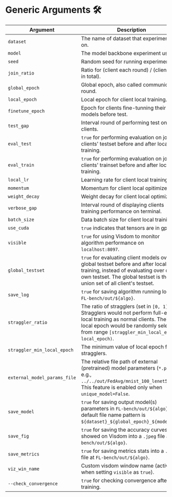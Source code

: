 # Generic Arguments 🛠
| Argument| Description        |
| - | - |
| `dataset`                            | The name of dataset that experiment run on.        |
| `model`                              | The model backbone experiment used.                |
| `seed`| Random seed for running experiment.                |
| `join_ratio`                         | Ratio for (client each round) / (client num in total).                            |
| `global_epoch`                       | Global epoch, also called communication round.     |
| `local_epoch`                        | Local epoch for client local training.             |
| `finetune_epoch`                     | Epoch for clients fine-tunning their models before test.                          |
| `test_gap`                           | Interval round of performing test on clients.      |
| `eval_test`                          | `true` for performing evaluation on joined clients' testset before and after local training.             |
| `eval_train`                         | `true` for performing evaluation on joined clients' trainset before and after local training.            |
| `local_lr`                           | Learning rate for client local training.           |
| `momentum`                           | Momentum for client local opitimizer.              |
| `weight_decay`                       | Weight decay for client local optimizer.           |
| `verbose_gap`                        | Interval round of displaying clients training performance on terminal.            |
| `batch_size`                         | Data batch size for client local training.         |
| `use_cuda`                           | `true` indicates that tensors are in gpu.  |
| `visible`                            | `true` for using Visdom to monitor algorithm performance on `localhost:8097`.                            |
| `global_testset`                     | `true` for evaluating client models over the global testset before and after local training, instead of evaluating over clients own testset. The global testset is the union set of all client's testset. |
| `save_log`                           | `true` for saving algorithm running log in `FL-bench/out/${algo}`.        |
| `straggler_ratio`                    | The ratio of stragglers (set in `[0, 1]`). Stragglers would not perform full-epoch local training as normal clients. Their local epoch would be randomly selected from range `[straggler_min_local_epoch, local_epoch)`.                 |
| `straggler_min_local_epoch`          | The minimum value of local epoch for stragglers.   |
| `external_model_params_file`         | The relative file path of external (pretrained) model parameters (`*.pt`). e.g., `../../out/FedAvg/mnist_100_lenet5.pt`. This feature is enabled only when `unique_model=False`.                          |
| `save_model`                         | `true` for saving output model(s) parameters in `FL-bench/out/${algo}`.  The default file name pattern is `${dataset}_${global_epoch}_${model}.pt`.                    |
| `save_fig`                           | `true` for saving the accuracy curves showed on Visdom into a `.jpeg` file at `FL-bench/out/${algo}`.    |
| `save_metrics`                       | `true` for saving metrics stats into a `.csv` file at `FL-bench/out/${algo}`.                            |
| `viz_win_name`                       | Custom visdom window name (active when setting `visible` as `true`).  |
| `--check_convergence` | `true` for checking convergence after training.  |